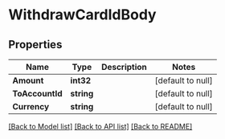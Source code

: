 # WithdrawCardIdBody

## Properties
Name | Type | Description | Notes
------------ | ------------- | ------------- | -------------
**Amount** | **int32** |  | [default to null]
**ToAccountId** | **string** |  | [default to null]
**Currency** | **string** |  | [default to null]

[[Back to Model list]](../README.md#documentation-for-models) [[Back to API list]](../README.md#documentation-for-api-endpoints) [[Back to README]](../README.md)


